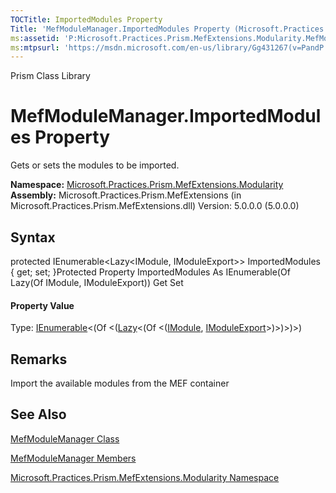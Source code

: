 ```yaml
---
TOCTitle: ImportedModules Property
Title: 'MefModuleManager.ImportedModules Property (Microsoft.Practices.Prism.MefExtensions.Modularity)'
ms:assetid: 'P:Microsoft.Practices.Prism.MefExtensions.Modularity.MefModuleManager.ImportedModules'
ms:mtpsurl: 'https://msdn.microsoft.com/en-us/library/Gg431267(v=PandP.50)'
---
```


Prism Class Library

MefModuleManager.ImportedModules Property
=============================================

Gets or sets the modules to be imported.

**Namespace:** [Microsoft.Practices.Prism.MefExtensions.Modularity](https://msdn.microsoft.com/n:microsoft.practices.prism.mefextensions.modularity)
**Assembly:** Microsoft.Practices.Prism.MefExtensions (in Microsoft.Practices.Prism.MefExtensions.dll) Version: 5.0.0.0 (5.0.0.0)

## Syntax


<span id="syntaxToggle"></span>protected IEnumerable&lt;Lazy&lt;IModule, IModuleExport&gt;&gt; ImportedModules { get; set; }Protected Property ImportedModules As IEnumerable(Of Lazy(Of IModule, IModuleExport)) Get Set
#### Property Value

Type: [IEnumerable](http://msdn2.microsoft.com/en-us/library/9eekhta0)&lt;(Of &lt;([Lazy](http://msdn2.microsoft.com/en-us/library/dd986615)&lt;(Of &lt;([IModule](https://msdn.microsoft.com/t:microsoft.practices.prism.modularity.imodule), [IModuleExport](https://msdn.microsoft.com/t:microsoft.practices.prism.mefextensions.modularity.imoduleexport)&gt;)&gt;)&gt;)&gt;)

Remarks
-------

<span id="remarksToggle"></span>Import the available modules from the MEF container

See Also
--------


[MefModuleManager Class](https://msdn.microsoft.com/t:microsoft.practices.prism.mefextensions.modularity.mefmodulemanager)

[MefModuleManager Members](https://msdn.microsoft.com/allmembers.t:microsoft.practices.prism.mefextensions.modularity.mefmodulemanager)

[Microsoft.Practices.Prism.MefExtensions.Modularity Namespace](https://msdn.microsoft.com/n:microsoft.practices.prism.mefextensions.modularity)
